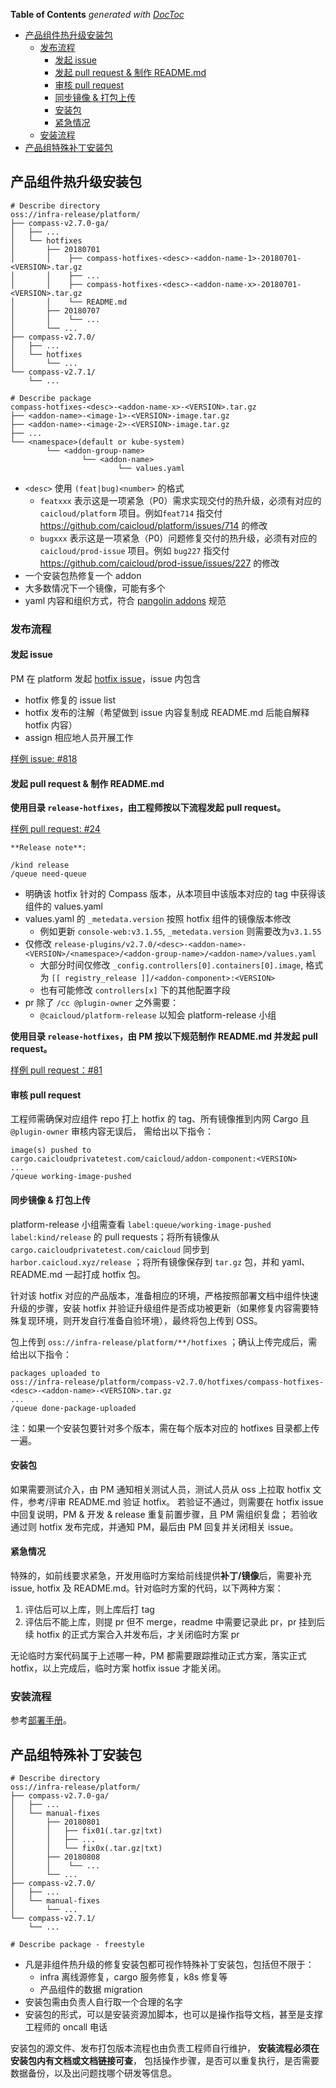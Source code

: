 <!-- START doctoc generated TOC please keep comment here to allow auto update -->
<!-- DON'T EDIT THIS SECTION, INSTEAD RE-RUN doctoc TO UPDATE -->
**Table of Contents**  *generated with [DocToc](https://github.com/thlorenz/doctoc)*

- [产品组件热升级安装包](#%E4%BA%A7%E5%93%81%E7%BB%84%E4%BB%B6%E7%83%AD%E5%8D%87%E7%BA%A7%E5%AE%89%E8%A3%85%E5%8C%85)
  - [发布流程](#%E5%8F%91%E5%B8%83%E6%B5%81%E7%A8%8B)
    - [发起 issue](#%E5%8F%91%E8%B5%B7-issue)
    - [发起 pull request & 制作 README.md](#%E5%8F%91%E8%B5%B7-pull-request--%E5%88%B6%E4%BD%9C-readmemd)
    - [审核 pull request](#%E5%AE%A1%E6%A0%B8-pull-request)
    - [同步镜像 & 打包上传](#%E5%90%8C%E6%AD%A5%E9%95%9C%E5%83%8F--%E6%89%93%E5%8C%85%E4%B8%8A%E4%BC%A0)
    - [安装包](#%E5%AE%89%E8%A3%85%E5%8C%85)
    - [紧急情况](#%E7%B4%A7%E6%80%A5%E6%83%85%E5%86%B5)
  - [安装流程](#%E5%AE%89%E8%A3%85%E6%B5%81%E7%A8%8B)
- [产品组特殊补丁安装包](#%E4%BA%A7%E5%93%81%E7%BB%84%E7%89%B9%E6%AE%8A%E8%A1%A5%E4%B8%81%E5%AE%89%E8%A3%85%E5%8C%85)

<!-- END doctoc generated TOC please keep comment here to allow auto update -->

## 产品组件热升级安装包

```
# Describe directory
oss://infra-release/platform/
├── compass-v2.7.0-ga/
│   ├── ...
│   └── hotfixes
│       ├── 20180701
│       │    ├── compass-hotfixes-<desc>-<addon-name-1>-20180701-<VERSION>.tar.gz
│       │    ├── ...
│       │    ├── compass-hotfixes-<desc>-<addon-name-x>-20180701-<VERSION>.tar.gz
│       │    └── README.md
│       ├── 20180707
│       │    └── ...
│       └── ...
├── compass-v2.7.0/
│   ├── ...
│   └── hotfixes
│       └── ...
└── compass-v2.7.1/
    └── ...

# Describe package
compass-hotfixes-<desc>-<addon-name-x>-<VERSION>.tar.gz
├── <addon-name>-<image-1>-<VERSION>-image.tar.gz
├── <addon-name>-<image-2>-<VERSION>-image.tar.gz
├── ...
└── <namespace>(default or kube-system)
        └── <addon-group-name>
                └── <addon-name>
                        └── values.yaml
```

* `<desc>` 使用 `(feat|bug)<number>` 的格式
  * `featxxx` 表示这是一项紧急（P0）需求实现交付的热升级，必须有对应的 `caicloud/platform` 项目。例如`feat714` 指交付 https://github.com/caicloud/platform/issues/714 的修改
  * `bugxxx` 表示这是一项紧急（P0）问题修复交付的热升级，必须有对应的 `caicloud/prod-issue` 项目。例如 `bug227` 指交付 https://github.com/caicloud/prod-issue/issues/227 的修改
* 一个安装包热修复一个 addon
* 大多数情况下一个镜像，可能有多个
* yaml 内容和组织方式，符合 [pangolin addons](https://github.com/caicloud/pangolin/tree/master/addons) 规范

### 发布流程

#### 发起 issue

PM 在 platform 发起 [hotfix issue](https://github.com/caicloud/platform/issues/new/choose)，issue 内包含

- hotfix 修复的 issue list
- hotfix 发布的注解（希望做到 issue 内容复制成 README.md 后能自解释 hotfix 内容）
- assign 相应地人员开展工作

[样例 issue: #818](https://github.com/caicloud/platform/issues/818)

#### 发起 pull request & 制作 README.md

**使用目录 `release-hotfixes`，由工程师按以下流程发起 pull request。**

[样例 pull request: #24](https://github.com/caicloud/compass-release/pull/24)

```
**Release note**:

/kind release
/queue need-queue
```
* 明确该 hotfix 针对的 Compass 版本，从本项目中该版本对应的 tag 中获得该组件的 values.yaml
* values.yaml 的 `_metedata.version` 按照 hotfix 组件的镜像版本修改
  * 例如更新 `console-web:v3.1.55`, `_metedata.version` 则需要改为`v3.1.55`
* 仅修改 `release-plugins/v2.7.0/<desc>-<addon-name>-<VERSION>/<namespace>/<addon-group-name>/<addon-name>/values.yaml`
  * 大部分时间仅修改 `_config.controllers[0].containers[0].image`, 格式为 `[[ registry_release ]]/<addon-component>:<VERSION>`
  * 也有可能修改 `controllers[x]` 下的其他配置字段
* pr 除了 `/cc @plugin-owner` 之外需要：
  * `@caicloud/platform-release` 以知会 platform-release 小组

**使用目录 `release-hotfixes`，由 PM 按以下规范制作 README.md 并发起 pull request。**

[样例 pull request：#81](https://github.com/caicloud/compass-release/pull/81)

#### 审核 pull request

工程师需确保对应组件 repo 打上 hotfix 的 tag、所有镜像推到内网 Cargo 且 `@plugin-owner` 审核内容无误后，
需给出以下指令：

```
image(s) pushed to
cargo.caicloudprivatetest.com/caicloud/addon-component:<VERSION>
...
/queue working-image-pushed
```

#### 同步镜像 & 打包上传

platform-release 小组需查看 `label:queue/working-image-pushed label:kind/release` 的
pull requests；将所有镜像从 `cargo.caicloudprivatetest.com/caicloud` 同步到
`harbor.caicloud.xyz/release` ；将所有镜像保存到 `tar.gz` 包，并和 yaml、README.md 一起打成 hotfix 包。

针对该 hotfix 对应的产品版本，准备相应的环境，严格按照部署文档中组件快速升级的步骤，安装 hotfix 并验证升级组件是否成功被更新（如果修复内容需要特殊复现环境，则开发自行准备自验环境），最终将包上传到 OSS。

包上传到 `oss://infra-release/platform/**/hotfixes` ；确认上传完成后，需给出以下指令：
```
packages uploaded to
oss://infra-release/platform/compass-v2.7.0/hotfixes/compass-hotfixes-<desc>-<addon-name>-<VERSION>.tar.gz
...
/queue done-package-uploaded
```

注：如果一个安装包要针对多个版本，需在每个版本对应的 hotfixes 目录都上传一遍。

#### 安装包

如果需要测试介入，由 PM 通知相关测试人员，测试人员从 oss 上拉取 hotfix 文件，参考/评审 README.md 验证 hotfix。
若验证不通过，则需要在 hotfix issue 中回复说明，PM & 开发 & release 重复前置步骤，且 PM 需组织复盘；
若验收通过则 hotfix 发布完成，并通知 PM，最后由 PM 回复并关闭相关 issue。

#### 紧急情况

特殊的，如前线要求紧急，开发用临时方案给前线提供**补丁/镜像**后，需要补充 issue, hotfix 及 README.md。针对临时方案的代码，以下两种方案：

1. 评估后可以上库，则上库后打 tag
2. 评估后不能上库，则提 pr 但不 merge，readme 中需要记录此 pr，pr 挂到后续 hotfix 的正式方案合入并发布后，才关闭临时方案 pr

无论临时方案代码属于上述哪一种，PM 都需要跟踪推动正式方案，落实正式 hotfix，以上完成后，临时方案 hotfix issue 才能关闭。

### 安装流程

参考[部署手册](https://docs.google.com/document/d/1BrLNUsbSpDM_v4Owv97fLCnG_ccIA2eULu8_Sx80Eyc/edit#heading=h.tn6y7bkv17bu)。

## 产品组特殊补丁安装包

```
# Describe directory
oss://infra-release/platform/
├── compass-v2.7.0-ga/
│   ├── ...
│   └── manual-fixes
│       ├── 20180801
│       │   ├── fix01(.tar.gz|txt)
│       │   ├── ...
│       │   └── fix0x(.tar.gz|txt)
│       ├── 20180808
│       │    └── ...
│       └── ...
├── compass-v2.7.0/
│   ├── ...
│   └── manual-fixes
│       └── ...
└── compass-v2.7.1/
    └── ...

# Describe package - freestyle
```

* 凡是非组件热升级的修复安装包都可视作特殊补丁安装包，包括但不限于：
  * infra 离线源修复，cargo 服务修复，k8s 修复等
  * 产品组件的数据 migration
* 安装包需由负责人自行取一个合理的名字
* 安装包的形式，可以是安装资源加脚本，也可以是操作指导文档，甚至是支撑工程师的 oncall 电话

安装包的源文件、发布打包版本流程也由负责工程师自行维护，
**安装流程必须在安装包内有文档或文档链接可查**，
包括操作步骤，是否可以重复执行，是否需要数据备份，以及出问题找哪个研发等信息。